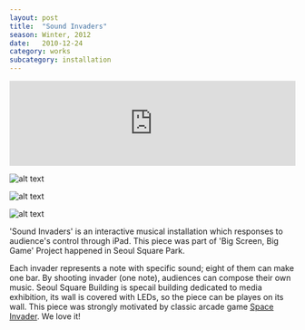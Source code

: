 ```yaml
---
layout: post
title:  "Sound Invaders"
season: Winter, 2012
date:   2010-12-24
category: works
subcategory: installation
---
```


<div class="flex-video">
<iframe src="http://player.vimeo.com/video/64117277?title=0 byline=0 portrait=0" width="100%" frameborder="0"> </iframe>
</div>

![alt text](http://hanbyul-here.net/images/soundinvader/00.jpg "Sound Invaders 0")


![alt text](http://hanbyul-here.net/images/soundinvader/01.jpg "Sound Invaders 1")


![alt text](http://hanbyul-here.net/images/soundinvader/02.jpg "Sound Invaders 2")


'Sound Invaders' is an interactive musical installation which responses to audience's control through iPad. This piece was part of 'Big Screen, Big Game' Project happened in Seoul Square Park. 

Each invader represents a note with specific sound; eight of them can make one bar. By shooting invader (one note), audiences can compose their own music. Seoul Square Building is specail building dedicated to media exhibition, its wall is covered with LEDs, so the piece can be playes on its wall. This piece was strongly motivated by classic arcade game [Space Invader](http://en.wikipedia.org/wiki/Space_Invaders "Space Invaders Wikipedia"). We love it!